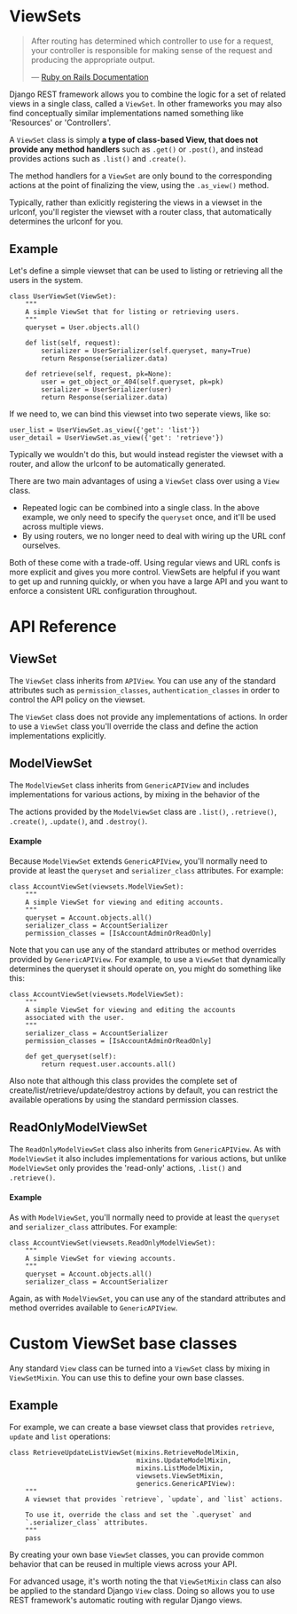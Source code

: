 <a class="github" href="viewsets.py"></a>

# ViewSets

> After routing has determined which controller to use for a request, your controller is responsible for making sense of the request and producing the appropriate output.
>
> &mdash; [Ruby on Rails Documentation][cite]


Django REST framework allows you to combine the logic for a set of related views in a single class, called a `ViewSet`.  In other frameworks you may also find conceptually similar implementations named something like 'Resources' or 'Controllers'.

A `ViewSet` class is simply **a type of class-based View, that does not provide any method handlers** such as `.get()` or `.post()`, and instead provides actions such as `.list()` and `.create()`.

The method handlers for a `ViewSet` are only bound to the corresponding actions at the point of finalizing the view, using the `.as_view()` method.

Typically, rather than exlicitly registering the views in a viewset in the urlconf, you'll register the viewset with a router class, that automatically determines the urlconf for you.

## Example

Let's define a simple viewset that can be used to listing or retrieving all the users in the system.

    class UserViewSet(ViewSet):
        """
        A simple ViewSet that for listing or retrieving users.
        """
        queryset = User.objects.all()

        def list(self, request):
            serializer = UserSerializer(self.queryset, many=True)
            return Response(serializer.data)
            
        def retrieve(self, request, pk=None):
            user = get_object_or_404(self.queryset, pk=pk)
            serializer = UserSerializer(user)
            return Response(serializer.data)

If we need to, we can bind this viewset into two seperate views, like so:

    user_list = UserViewSet.as_view({'get': 'list'})
    user_detail = UserViewSet.as_view({'get': 'retrieve'})

Typically we wouldn't do this, but would instead register the viewset with a router, and allow the urlconf to be automatically generated.

There are two main advantages of using a `ViewSet` class over using a `View` class.

* Repeated logic can be combined into a single class.  In the above example, we only need to specify the `queryset` once, and it'll be used across multiple views.
* By using routers, we no longer need to deal with wiring up the URL conf ourselves.

Both of these come with a trade-off.  Using regular views and URL confs is more explicit and gives you more control.  ViewSets are helpful if you want to get up and running quickly, or when you have a large API and you want to enforce a consistent URL configuration throughout.


# API Reference

## ViewSet

The `ViewSet` class inherits from `APIView`.  You can use any of the standard attributes such as `permission_classes`, `authentication_classes` in order to control the API policy on the viewset.

The `ViewSet` class does not provide any implementations of actions.  In order to use a `ViewSet` class you'll override the class and define the action implementations explicitly.

## ModelViewSet

The `ModelViewSet` class inherits from `GenericAPIView` and includes implementations for various actions, by mixing in the behavior of the

The actions provided by the `ModelViewSet` class are `.list()`, `.retrieve()`,  `.create()`, `.update()`, and `.destroy()`.

#### Example

Because `ModelViewSet` extends `GenericAPIView`, you'll normally need to provide at least the `queryset` and `serializer_class` attributes.  For example:

    class AccountViewSet(viewsets.ModelViewSet):
        """
        A simple ViewSet for viewing and editing accounts.
        """
        queryset = Account.objects.all()
        serializer_class = AccountSerializer
        permission_classes = [IsAccountAdminOrReadOnly]

Note that you can use any of the standard attributes or method overrides provided by `GenericAPIView`.  For example, to use a `ViewSet` that dynamically determines the queryset it should operate on, you might do something like this:

    class AccountViewSet(viewsets.ModelViewSet):
        """
        A simple ViewSet for viewing and editing the accounts
        associated with the user.
        """
        serializer_class = AccountSerializer
        permission_classes = [IsAccountAdminOrReadOnly]

        def get_queryset(self):
            return request.user.accounts.all()

Also note that although this class provides the complete set of create/list/retrieve/update/destroy actions by default, you can restrict the available operations by using the standard permission classes.

## ReadOnlyModelViewSet

The `ReadOnlyModelViewSet` class also inherits from `GenericAPIView`.  As with `ModelViewSet` it also includes implementations for various actions, but unlike `ModelViewSet` only provides the 'read-only' actions, `.list()` and `.retrieve()`.

#### Example

As with `ModelViewSet`, you'll normally need to provide at least the `queryset` and `serializer_class` attributes.  For example:

    class AccountViewSet(viewsets.ReadOnlyModelViewSet):
        """
        A simple ViewSet for viewing accounts.
        """
        queryset = Account.objects.all()
        serializer_class = AccountSerializer

Again, as with `ModelViewSet`, you can use any of the standard attributes and method overrides available to `GenericAPIView`.

# Custom ViewSet base classes 

Any standard `View` class can be turned into a `ViewSet` class by mixing in `ViewSetMixin`.  You can use this to define your own base classes.

## Example

For example, we can create a base viewset class that provides `retrieve`, `update` and `list` operations:

    class RetrieveUpdateListViewSet(mixins.RetrieveModelMixin,
                                    mixins.UpdateModelMixin,
                                    mixins.ListModelMixin,
                                    viewsets.ViewSetMixin,
                                    generics.GenericAPIView):
        """
        A viewset that provides `retrieve`, `update`, and `list` actions.
        
        To use it, override the class and set the `.queryset` and
        `.serializer_class` attributes.
        """
        pass

By creating your own base `ViewSet` classes, you can provide common behavior that can be reused in multiple views across your API.

For advanced usage, it's worth noting the that `ViewSetMixin` class can also be applied to the standard Django `View` class.  Doing so allows you to use REST framework's automatic routing with regular Django views.

[cite]: http://guides.rubyonrails.org/routing.html